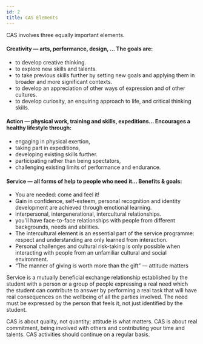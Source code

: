 ```yaml
---
id: 2
title: CAS Elements
---
```


CAS involves three equally important elements.

#### Creativity — arts, performance, design, ... The goals are:

- to develop creative thinking.
- to explore new skills and talents.
- to take previous skills further by setting new goals and applying them in broader and more significant contexts.
- to develop an appreciation of other ways of expression and of other cultures.
- to develop curiosity, an enquiring approach to life, and critical thinking skills.

#### Action — physical work, training and skills, expeditions... Encourages a healthy lifestyle through:

- engaging in physical exertion,
- taking part in expeditions,
- developing existing skills further.
- participating rather than being spectators,
- challenging existing limits of performance and endurance.
 
#### Service — all forms of help to people who need it... Benefits & goals:

- You are needed: come and feel it!
- Gain in confidence, self-esteem, personal recognition and identity development are achieved through emotional learning.
- interpersonal, intergenerational, intercultural relationships.
- you'll have face-to-face relationships with people from different backgrounds, needs and abilities.
- The intercultural element is an essential part of the service programme: respect and understanding are only learned from interaction.
- Personal challenges and cultural risk-taking is only possible when interacting with people from an unfamiliar cultural and social environment.
- “The manner of giving is worth more than the gift” — attitude matters

Service is a mutually beneficial exchange relationship established by the student with a person or a group of people expressing a real need which the student can contribute to answer by performing a real task that will have real consequences on the wellbeing of all the parties involved. The need must be expressed by the person that feels it, not just identified by the student.



CAS is about quality, not quantity; attitude is what matters. CAS is about real commitment, being involved with others and contributing your time and talents. CAS activities should continue on a regular basis.